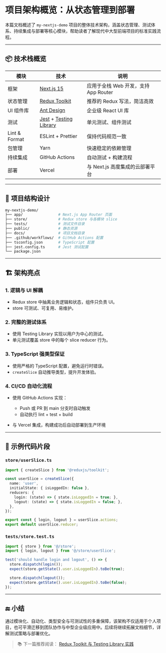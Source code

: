 # 项目架构概览：从状态管理到部署

本篇文档概述了 `my-nextjs-demo` 项目的整体技术架构，涵盖状态管理、测试体系、持续集成与部署等核心模块，帮助读者了解现代中大型前端项目的标准实践流程。

---

## 📦 技术栈概览

| 模块            | 技术                                                                           | 说明                         |
| ------------- | ---------------------------------------------------------------------------- | -------------------------- |
| 框架            | [Next.js 15](https://nextjs.org/)                                            | 应用于全栈 Web 开发，支持 App Router |
| 状态管理          | [Redux Toolkit](https://redux-toolkit.js.org/)                               | 推荐的 Redux 写法，简洁高效          |
| UI 组件库        | [Ant Design](https://ant.design/)                                            | 企业级 React UI 库             |
| 测试            | [Jest](https://jestjs.io/) + [Testing Library](https://testing-library.com/) | 单元测试、组件测试                  |
| Lint & Format | ESLint + Prettier                                                            | 保持代码规范一致                   |
| 包管理           | Yarn                                                                         | 快速稳定的依赖管理                  |
| 持续集成          | GitHub Actions                                                               | 自动测试 + 构建流程                |
| 部署            | Vercel                                                                       | 与 Next.js 高度集成的云部署平台       |

---

## 🧩 项目结构设计

```bash
my-nextjs-demo/
├── app/                # Next.js App Router 页面
├── store/              # Redux store 与各模块 slice
├── tests/              # 测试文件目录
├── public/             # 静态资源
├── docs/               # 项目文档目录
├── .github/workflows/  # GitHub Actions 配置
├── tsconfig.json       # TypeScript 配置
├── jest.config.ts      # Jest 测试配置
└── package.json
```

---

## 🏗️ 架构亮点

### 1. 逻辑与 UI 解耦

* Redux store 中抽离业务逻辑和状态，组件只负责 UI。
* store 可测试、可复用、易维护。

### 2. 完整的测试体系

* 使用 Testing Library 实现以用户为中心的测试。
* 单元测试覆盖 store 中的每个 slice reducer 行为。

### 3. TypeScript 强类型保证

* 使用严格的 TypeScript 配置，避免运行时错误。
* `createSlice` 自动推导类型，提升开发体验。

### 4. CI/CD 自动化流程

* 使用 GitHub Actions 实现：

    * Push 或 PR 到 main 分支时自动触发
    * 自动执行 lint + test + build
* 与 Vercel 集成，构建成功后自动部署到生产环境

---

## 🧪 示例代码片段

### `store/userSlice.ts`

```ts
import { createSlice } from '@reduxjs/toolkit';

const userSlice = createSlice({
  name: 'user',
  initialState: { isLoggedIn: false },
  reducers: {
    login: (state) => { state.isLoggedIn = true; },
    logout: (state) => { state.isLoggedIn = false; },
  },
});

export const { login, logout } = userSlice.actions;
export default userSlice.reducer;
```

### `tests/store.test.ts`

```ts
import { store } from '@/store';
import { login, logout } from '@/store/userSlice';

test('should handle login and logout', () => {
  store.dispatch(login());
  expect(store.getState().user.isLoggedIn).toBe(true);

  store.dispatch(logout());
  expect(store.getState().user.isLoggedIn).toBe(false);
});
```

---

## 🔚 小结

通过模块化、自动化、类型安全与可测试性的多重保障，该架构不仅适用于个人项目，也可平滑迁移到团队协作与中型企业级应用中。后续将继续拓展文档细节，详解测试策略与部署优化。

> 📚 下一篇推荐阅读： [Redux Toolkit 与 Testing Library 实践](./02-redux-testing.md)
